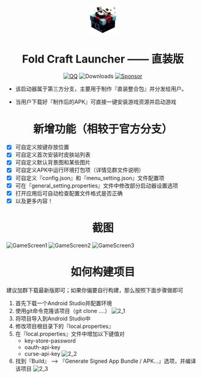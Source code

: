<div align="center">
    <img width="75" src="/FCL/src/main/res/drawable/img_app.png"></img>
</div>

<h1 align="center">Fold Craft Launcher —— 直装版</h1>

<div align="center">

[![QQ](https://img.shields.io/badge/QQ-4903FC?style=for-the-badge&logoColor=white)](https://qm.qq.com/q/EHHDtWjdFS)
![Downloads](https://img.shields.io/github/downloads/FCL-Team/FoldCraftLauncher/total?color=green&style=for-the-badge)
[![Sponsor](https://img.shields.io/badge/sponsor-30363D?style=for-the-badge&logo=GitHub-Sponsors&logoColor=#EA4AAA)](https://afdian.com/@tungs)

</div>

- 该启动器属于第三方分支，主要用于制作『直装整合包』并分发给用户。

- 当用户下载好『制作后的APK』可直接一键安装游戏资源并启动游戏

<h1 align="center">新增功能（相较于官方分支）</h1>

- [x] 可自定义按键存放位置
- [x] 可自定义首次安装时皮肤站列表
- [x] 可自定义默认背景图和某些图片
- [x] 可自定义APK中运行环境打包项（详情见群文件说明）
- [x] 可自定义『config.json』和『menu_setting.json』文件配置项
- [x] 可在『general_setting.properties』文件中修改部分启动器设置选项
- [x] 打开应用后可自动检查配置文件格式是否正确
- [x] 以及更多内容！

<h1 align="center">截图</h1>

![GameScreen1](https://icraft.ren:90/tmp/FCL-image/1.jpg)
![GameScreen2](https://icraft.ren:90/tmp/FCL-image/2.jpg)
![GameScreen3](https://icraft.ren:90/tmp/FCL-image/3.jpg)

<h1 align="center">如何构建项目</h1>

建议加群下载最新版即可；如果你偏要自行构建，那么按照下面步骤做即可
1. 首先下载一个Android Studio并配置环境
2. 使用git命令克隆该项目（git clone ....）
   ![2_1](https://icraft.ren:90/tmp/FCL-image/2_1.jpg)
4. 将项目导入到Android Studio中
5. 修改项目根目录下的『local.properties』
6. 在『local.properties』文件中增加以下键值对
   * key-store-password
   * oauth-api-key
   * curse-api-key
   ![2_2](https://icraft.ren:90/tmp/FCL-image/2_2.jpg)
7. 找到『Build』 —> 『Generate Signed App Bundle / APK…』选项，并编译该项目
   ![2_3](https://icraft.ren:90/tmp/FCL-image/2_3.jpg)

</div>
